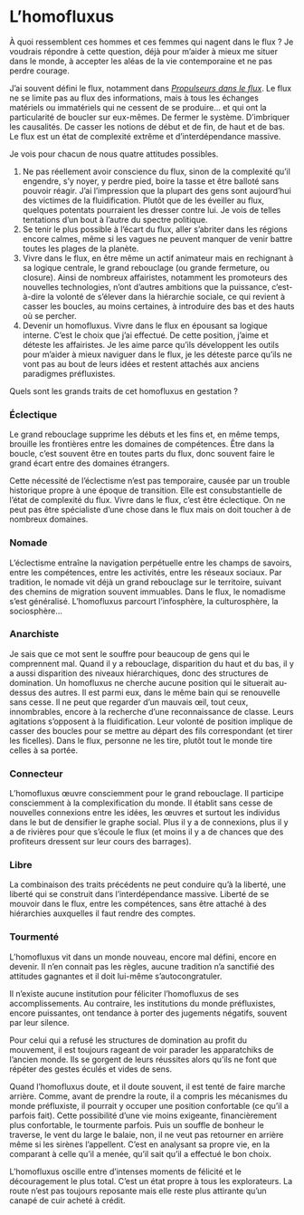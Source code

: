 # L’homofluxus

À quoi ressemblent ces hommes et ces femmes qui nagent dans le flux ? Je voudrais répondre à cette question, déjà pour m’aider à mieux me situer dans le monde, à accepter les aléas de la vie contemporaine et ne pas perdre courage.<span id="more-21109"></span>

J’ai souvent défini le flux, notamment dans [*Propulseurs dans le flux*](https://tcrouzet.com/propulseurs-dans-le-flux/). Le flux ne se limite pas au flux des informations, mais à tous les échanges matériels ou immatériels qui ne cessent de se produire… et qui ont la particularité de boucler sur eux-mêmes. De fermer le système. D’imbriquer les causalités. De casser les notions de début et de fin, de haut et de bas. Le flux est un état de complexité extrême et d’interdépendance massive.

Je vois pour chacun de nous quatre attitudes possibles.

1. Ne pas réellement avoir conscience du flux, sinon de la complexité qu’il engendre, s’y noyer, y perdre pied, boire la tasse et être balloté sans pouvoir réagir. J’ai l’impression que la plupart des gens sont aujourd’hui des victimes de la fluidification. Plutôt que de les éveiller au flux, quelques potentats pourraient les dresser contre lui. Je vois de telles tentations d’un bout à l’autre du spectre politique.
2. Se tenir le plus possible à l’écart du flux, aller s’abriter dans les régions encore calmes, même si les vagues ne peuvent manquer de venir battre toutes les plages de la planète.
3. Vivre dans le flux, en être même un actif animateur mais en rechignant à sa logique centrale, le grand rebouclage (ou grande fermeture, ou closure). Ainsi de nombreux affairistes, notamment les promoteurs des nouvelles technologies, n’ont d’autres ambitions que la puissance, c’est-à-dire la volonté de s’élever dans la hiérarchie sociale, ce qui revient à casser les boucles, au moins certaines, à introduire des bas et des hauts où se percher.
4. Devenir un homofluxus. Vivre dans le flux en épousant sa logique interne. C’est le choix que j’ai effectué. De cette position, j’aime et déteste les affairistes. Je les aime parce qu’ils développent les outils pour m’aider à mieux naviguer dans le flux, je les déteste parce qu’ils ne vont pas au bout de leurs idées et restent attachés aux anciens paradigmes préfluxistes.

Quels sont les grands traits de cet homofluxus en gestation ?

### Éclectique

Le grand rebouclage supprime les débuts et les fins et, en même temps, brouille les frontières entre les domaines de compétences. Être dans la boucle, c’est souvent être en toutes parts du flux, donc souvent faire le grand écart entre des domaines étrangers.

Cette nécessité de l’éclectisme n’est pas temporaire, causée par un trouble historique propre à une époque de transition. Elle est consubstantielle de l’état de complexité du flux. Vivre dans le flux, c’est être éclectique. On ne peut pas être spécialiste d’une chose dans le flux mais on doit toucher à de nombreux domaines.

### Nomade

L’éclectisme entraîne la navigation perpétuelle entre les champs de savoirs, entre les compétences, entre les activités, entre les réseaux sociaux. Par tradition, le nomade vit déjà un grand rebouclage sur le territoire, suivant des chemins de migration souvent immuables. Dans le flux, le nomadisme s’est généralisé. L’homofluxus parcourt l’infosphère, la culturosphère, la sociosphère…

### Anarchiste

Je sais que ce mot sent le souffre pour beaucoup de gens qui le comprennent mal. Quand il y a rebouclage, disparition du haut et du bas, il y a aussi disparition des niveaux hiérarchiques, donc des structures de domination. Un homofluxus ne cherche aucune position qui le situerait au-dessus des autres. Il est parmi eux, dans le même bain qui se renouvelle sans cesse. Il ne peut que regarder d’un mauvais œil, tout ceux, innombrables, encore à la recherche d’une reconnaissance de classe. Leurs agitations s’opposent à la fluidification. Leur volonté de position implique de casser des boucles pour se mettre au départ des fils correspondant (et tirer les ficelles). Dans le flux, personne ne les tire, plutôt tout le monde tire celles à sa portée.

### Connecteur

L’homofluxus œuvre consciemment pour le grand rebouclage. Il participe consciemment à la complexification du monde. Il établit sans cesse de nouvelles connexions entre les idées, les œuvres et surtout les individus dans le but de densifier le graphe social. Plus il y a de connexions, plus il y a de rivières pour que s’écoule le flux (et moins il y a de chances que des profiteurs dressent sur leur cours des barrages).

### Libre

La combinaison des traits précédents ne peut conduire qu’à la liberté, une liberté qui se construit dans l’interdépendance massive. Liberté de se mouvoir dans le flux, entre les compétences, sans être attaché à des hiérarchies auxquelles il faut rendre des comptes.

### Tourmenté

L’homofluxus vit dans un monde nouveau, encore mal défini, encore en devenir. Il n’en connait pas les règles, aucune tradition n’a sanctifié des attitudes gagnantes et il doit lui-même s’autocongratuler.

Il n’existe aucune institution pour féliciter l’homofluxus de ses accomplissements. Au contraire, les institutions du monde préfluxistes, encore puissantes, ont tendance à porter des jugements négatifs, souvent par leur silence.

Pour celui qui a refusé les structures de domination au profit du mouvement, il est toujours rageant de voir parader les apparatchiks de l’ancien monde. Ils se gorgent de leurs réussites alors qu’ils ne font que répéter des gestes éculés et vides de sens.

Quand l’homofluxus doute, et il doute souvent, il est tenté de faire marche arrière. Comme, avant de prendre la route, il a compris les mécanismes du monde préfluxiste, il pourrait y occuper une position confortable (ce qu’il a parfois fait). Cette possibilité d’une vie moins exigeante, financièrement plus confortable, le tourmente parfois. Puis un souffle de bonheur le traverse, le vent du large le balaie, non, il ne veut pas retourner en arrière même si les sirènes l’appellent. C’est en analysant sa propre vie, en la comparant à celle qu’il a menée, qu’il sait qu’il a effectué le bon choix.

L’homofluxus oscille entre d’intenses moments de félicité et le découragement le plus total. C’est un état propre à tous les explorateurs. La route n’est pas toujours reposante mais elle reste plus attirante qu’un canapé de cuir acheté à crédit.
